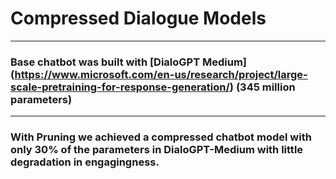 # Compressed Dialogue Models
---
### Base chatbot was built with [DialoGPT Medium] (https://www.microsoft.com/en-us/research/project/large-scale-pretraining-for-response-generation/) (345 million parameters) 
---
### With Pruning we achieved a compressed chatbot model with only 30% of the parameters in DialoGPT-Medium with little degradation in engagingness.
